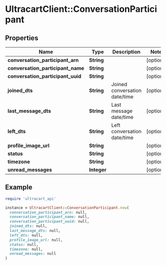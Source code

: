 # UltracartClient::ConversationParticipant

## Properties

| Name | Type | Description | Notes |
| ---- | ---- | ----------- | ----- |
| **conversation_participant_arn** | **String** |  | [optional] |
| **conversation_participant_name** | **String** |  | [optional] |
| **conversation_participant_uuid** | **String** |  | [optional] |
| **joined_dts** | **String** | Joined conversation date/time | [optional] |
| **last_message_dts** | **String** | Last message date/time | [optional] |
| **left_dts** | **String** | Left conversation date/time | [optional] |
| **profile_image_url** | **String** |  | [optional] |
| **status** | **String** |  | [optional] |
| **timezone** | **String** |  | [optional] |
| **unread_messages** | **Integer** |  | [optional] |

## Example

```ruby
require 'ultracart_api'

instance = UltracartClient::ConversationParticipant.new(
  conversation_participant_arn: null,
  conversation_participant_name: null,
  conversation_participant_uuid: null,
  joined_dts: null,
  last_message_dts: null,
  left_dts: null,
  profile_image_url: null,
  status: null,
  timezone: null,
  unread_messages: null
)
```

